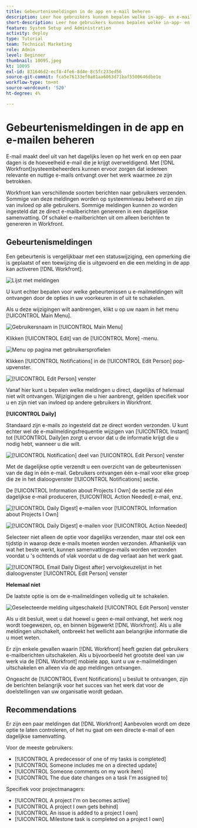 ```yaml
---
title: Gebeurtenismeldingen in de app en e-mail beheren
description: Leer hoe gebruikers kunnen bepalen welke in-app- en e-mailmeldingen ze ontvangen zodat ze relevante, nuttige e-mails over hun werk ontvangen.
short-description: Leer hoe gebruikers kunnen bepalen welke in-app- en e-mailberichten ze ontvangen.
feature: System Setup and Administration
activity: deploy
type: Tutorial
team: Technical Marketing
role: Admin
level: Beginner
thumbnail: 10095.jpeg
kt: 10095
exl-id: 831646d2-ecf8-4fe6-8d4e-8c5fc233ed56
source-git-commit: fca5e76133ef0a81aa6063d71baf5500646dbe1e
workflow-type: tm+mt
source-wordcount: '520'
ht-degree: 4%

---
```


# Gebeurtenismeldingen in de app en e-mailen beheren

E-mail maakt deel uit van het dagelijks leven op het werk en op een paar dagen is de hoeveelheid e-mail die je krijgt overweldigend. Met [!DNL Workfront]systeembeheerders kunnen ervoor zorgen dat iedereen relevante en nuttige e-mails ontvangt over het werk waarmee ze zijn betrokken.

Workfront kan verschillende soorten berichten naar gebruikers verzenden. Sommige van deze meldingen worden op systeemniveau beheerd en zijn van invloed op alle gebruikers. Sommige meldingen kunnen zo worden ingesteld dat ze direct e-mailberichten genereren in een dagelijkse samenvatting. Of schakel e-mailberichten uit om alleen berichten te genereren in Workfront.

## Gebeurtenismeldingen

Een gebeurtenis is vergelijkbaar met een statuswijziging, een opmerking die is geplaatst of een toewijzing die is uitgevoerd en die een melding in de app kan activeren [!DNL Workfront].

![Lijst met meldingen](assets/admin-fund-user-notifications-01.png)

U kunt echter bepalen voor welke gebeurtenissen u e-mailmeldingen wilt ontvangen door de opties in uw voorkeuren in of uit te schakelen.

Als u deze wijzigingen wilt aanbrengen, klikt u op uw naam in het menu [!UICONTROL Main Menu].

![Gebruikersnaam in [!UICONTROL Main Menu]](assets/admin-fund-user-notifications-02.png)

Klikken [!UICONTROL Edit] van de [!UICONTROL More] -menu.

![Menu op pagina met gebruikersprofielen](assets/admin-fund-user-notifications-03.png)

Klikken [!UICONTROL Notifications] in de [!UICONTROL Edit Person] pop-upvenster.

![[!UICONTROL Edit Person] venster](assets/admin-fund-user-notifications-04.png)

Vanaf hier kunt u bepalen welke meldingen u direct, dagelijks of helemaal niet wilt ontvangen. Wijzigingen die u hier aanbrengt, gelden specifiek voor u en zijn niet van invloed op andere gebruikers in Workfront.

**[!UICONTROL Daily]**

Standaard zijn e-mails zo ingesteld dat ze direct worden verzonden. U kunt echter wel de e-mailmeldingsfrequentie wijzigen van [!UICONTROL Instant] tot [!UICONTROL Daily]en zorgt u ervoor dat u de informatie krijgt die u nodig hebt, wanneer u die wilt.

![[!UICONTROL Notification] deel van [!UICONTROL Edit Person] venster](assets/admin-fund-user-notifications-05.png)

Met de dagelijkse optie verzendt u een overzicht van de gebeurtenissen van de dag in één e-mail. Gebruikers ontvangen één e-mail voor elke groep die ze in het dialoogvenster [!UICONTROL Notifications] sectie.

De [!UICONTROL Information about Projects I Own] de sectie zal één dagelijkse e-mail produceren, [!UICONTROL Action Needed] e-mail, enz.

![[!UICONTROL Daily Digest] e-mailen voor [!UICONTROL Information about Projects I Own]](assets/admin-fund-user-notifications-06.png)

![[!UICONTROL Daily Digest] e-mailen voor [!UICONTROL Action Needed]](assets/admin-fund-user-notifications-07.png)

Selecteer niet alleen de optie voor dagelijks verzenden, maar stel ook een tijdstip in waarop deze e-mails moeten worden verzonden. Afhankelijk van wat het beste werkt, kunnen samenvattingse-mails worden verzonden voordat u &#39;s ochtends of vlak voordat u de dag verlaat aan het werk gaat.

![[!UICONTROL Email Daily Digest after] vervolgkeuzelijst in het dialoogvenster [!UICONTROL Edit Person] venster](assets/admin-fund-user-notifications-08.png)

**Helemaal niet**

De laatste optie is om de e-mailmeldingen volledig uit te schakelen.

![Geselecteerde melding uitgeschakeld [!UICONTROL Edit Person] venster](assets/admin-fund-user-notifications-09.png)

Als u dit besluit, weet u dat hoewel u geen e-mail ontvangt, het werk nog wordt toegewezen, op, en binnen bijgewerkt [!DNL Workfront]. Als u alle meldingen uitschakelt, ontbreekt het wellicht aan belangrijke informatie die u moet weten.

Er zijn enkele gevallen waarin [!DNL Workfront] heeft gezien dat gebruikers e-mailberichten uitschakelen. Als u bijvoorbeeld het grootste deel van uw werk via de [!DNL Workfront] mobiele app, kunt u uw e-mailmeldingen uitschakelen en alleen via de app meldingen ontvangen.

Ongeacht de [!UICONTROL Event Notifications] u besluit te ontvangen, zijn de berichten belangrijk voor het succes van het werk dat voor de doelstellingen van uw organisatie wordt gedaan.


## Recommendations

Er zijn een paar meldingen dat [!DNL Workfront] Aanbevolen wordt om deze optie te laten controleren, of het nu gaat om een directe e-mail of een dagelijkse samenvatting.

Voor de meeste gebruikers:

* [!UICONTROL A predecessor of one of my tasks is completed]
* [!UICONTROL Someone includes me on a directed update]
* [!UICONTROL Someone comments on my work item]
* [!UICONTROL The due date changes on a task I'm assigned to]


Specifiek voor projectmanagers:

* [!UICONTROL A project I'm on becomes active]
* [!UICONTROL A project I own gets behind]
* [!UICONTROL An issue is added to a project I own]
* [!UICONTROL Milestone task is completed on a project I own]


<!---
learn more URLs
Email notifications
guide: manage your notifications
--->

